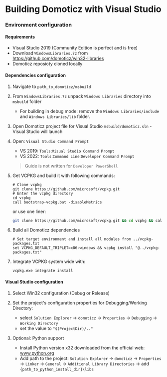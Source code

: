 # Building Domoticz with Visual Studio

### Environment configuration

#### Requirements
- Visual Studio 2019 (Community Edition is perfect and is free)
- Download `WindowsLibraries.7z` from https://github.com/domoticz/win32-libraries
- Domoticz reposioty cloned locally

#### Dependencies configuration
1. Navigate to `path_to_domoticz/msbuild`
2. From `WindowsLibraries.7z` unpack `Windows Libraries` directory into `msbuild` folder
    - For building in debug mode: remove the `Windows Libraries/include` and `Windows Libraries/lib` folder.
3. Open Domoticz project file for Visual Studio `msbuild/domoticz.sln` - Visual Studio will launch
4. Open: `Visual Studio Command Prompt`
    - VS 2019: `Tools`:`Visual Studio Command Prompt`
    - VS 2022: `Tools`:`Command Line`:`Developer Command Prompt`
    > Guide is not written for `Developer PowerShell`
5. Get VCPKG and build it with following commands:
    ```shell
    # Clone vcpkg
    git clone https://github.com/microsoft/vcpkg.git
    # Enter the vcpkg directory
    cd vcpkg
    call bootstrap-vcpkg.bat -disableMetrics
    ```
    or use one liner:
    ```bash
    git clone https://github.com/microsoft/vcpkg.git && cd vcpkg && call bootstrap-vcpkg.bat -disableMetrics
    ```
  
6. Build all Domoticz dependencies
    ```shell
    # Set target environment and install all modules from ../vcpkg-packages.txt
    set VCPKG_DEFAULT_TRIPLET=x86-windows && vcpkg install "@../vcpkg-packages.txt"
    ```
7. Integrate VCPKG system wide with:
    ```shell  
    vcpkg.exe integrate install
    ```
#### Visual Studio configuration

1. Select Win32 configuration (Debug or Release)
2. Set the project's configuration properties for Debugging/Working Directory: 
    - select `Solution Explorer` -> `domoticz` -> `Properties` -> `Debugging` -> `Working Directory`
    - set the value to `"$(ProjectDir)/.."` 

3. Optional: Python support
    - Install Python version x32 downloaded from the official web: www.python.org
    - Add path to the project: `Solution Explorer` -> `domoticz` -> `Properties` -> `Linker` -> `General` -> `Additional Library Directories` -> add `{path_to_python_install_dir}\libs`
